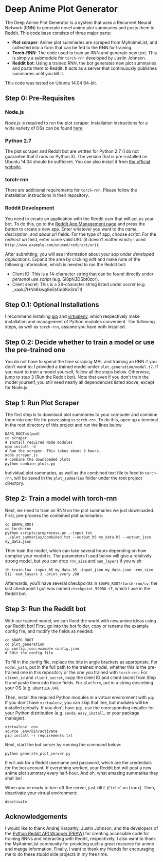 # Deep Anime Plot Generator

The Deep Anime Plot Generator is a system that uses a Recurrent Neural Network (RNN) to generate novel anime plot summaries and posts them to Reddit. This code base consists of three major parts:

* **Plot scraper**: Anime plot summaries are scraped from MyAnimeList, and collected into a form that can be fed to the RNN for training.
* **Torch-RNN**: The code used to train an RNN and generate new text. This is simply a submodule for `torch-rnn` developed by Justin Johnson.
* **Reddit bot**: Using a trained RNN, the bot generates new plot summaries and posts them to Reddit. It acts as a server that continuously publishes summaries until you kill it.

This code was tested on Ubuntu 14.04 64-bit.


## Step 0: Pre-Requisites

### Node.js

Node.js is required to run the plot scraper. Installation instructions for a wide variety of OSs can be found [here](https://nodejs.org/en/download/package-manager/).

### Python 2.7

The plot scraper and Reddit bot are written for Python 2.7 (I do not guarantee that it runs on Python 3). The version that is pre-installed on Ubuntu 14.04 should be sufficient. You can also install it from [the official website](https://www.python.org/downloads/).

### torch-rnn

There are additional requirements for `torch-rnn`. Please follow the installation instructions in their repository.

### Reddit Development

You need to create an application with the Reddit user that will act as your bot. To do this, go to the [Reddit App Management page](https://www.reddit.com/prefs/apps/) and press the button to create a new app. Enter whatever you want to the _name_, _description_, and _about uri_ fields. For the type of app, choose _script_. For the _redirect uri_ field, enter some valid URL (it doesn't matter which; I used `http://www.example.com/unused/redirect/uri`).

After submitting, you will see information about your app under _developed applications_. Expand the area by clicking _edit_ and make note of the following information, which is needed to run the Reddit bot:

* Client ID: This is a 14-character string that can be found directly under _personal use script_ (e.g. SI8pN3DSbt0zor).
* Client secret: This is a 28-character string listed under _secret_ (e.g. _xaxkj7HNh8kwg8e5t4m6KvSrbTI)


## Step 0.1: Optional Installations

I recommend installing [pip](https://pip.pypa.io//en/latest/installing/) and [virtualenv](https://virtualenv.pypa.io/en/stable/installation/), which respectively make installation and management of Python modules convenient. The following steps, as well as `torch-rnn`, assume you have both installed.


## Step 0.2: Decide whether to train a model or use the pre-trained one

You do not have to spend the time scraping MAL and training an RNN if you don't want to: I provided a trained model under `plot_generation/model.t7`. If you want to train a model yourself, follow all the steps below. Otherwise, jump to step 3 (Run the Reddit bot). Note that even if you don't train the model yourself, you still need nearly all dependencies listed above, except for Node.js.


## Step 1: Run Plot Scraper

The first step is to download plot summaries to your computer and combine them into one file for processing in `torch-rnn`. To do this, open up a terminal in the root directory of this project and run the lines below.

```
DAPG_ROOT=$(pwd)
cd scraper
# Install required Node modules
npm install -d
# Run the scraper. This takes about 3 hours.
node scraper.js
# Combine the downloaded plots
python combine_plots.py
```

Individual plot summaries, as well as the combined text file to feed to `torch-rnn`, will be saved in the `plot_summaries` folder under the root project directory.


## Step 2: Train a model with torch-rnn

Next, we need to train an RNN on the plot summaries we just downloaded. First, pre-process the combined plot summaries:

```
cd $DAPG_ROOT
cd torch-rnn
python scripts/preprocess.py --input_txt ../plot_summaries/combined.txt --output_h5 my_data.h5 --output_json my_data.json
```

Then train the model, which can take several hours depending on how complex your model is. The parameters I used below will give a relatively strong model, but you can drop `rnn_size` and `num_layers` if you wish:

```
th train.lua -input_h5 my_data.h5 -input_json my_data.json -rnn_size 512 -num_layers 3 -print_every 200
```

Afterwards, you'll have several checkpoints in `$DAPG_ROOT/torch-rnn/cv`; the last checkpoint I got was named `checkpoint_59000.t7`, which I use in the Reddit bot.


## Step 3: Run the Reddit bot

With our trained model, we can flood the world with new anime ideas using our Reddit bot! First, go into the bot folder, copy or rename the example config file, and modify the fields as needed:

```
cd $DAPG_ROOT
cd plot_generation
cp config.json.example config.json
# Edit the config file
```

To fill in the config file, replace the bits in angle brackets as appropriate. For `model_path`, put in the full path to the trained model, whether this is the pre-trained one in this repository or the one you trained with `torch-rnn`. For `client_id` and `client_secret`, copy the client ID and client secret from Step 0 and paste them into those fields. For `platform`, put in a string describing your OS (e.g. `ubuntu16.04`).

Then, install the required Python modules in a virtual environment with `pip`. If you don't have `virtualenv`, you can skip that line, but modules will be installed globally. If you don't have `pip`, use the corresponding installer for your Python distribution (e.g. `conda`, `easy_install`, or your package manager).

```
virtualenv .env
source .env/bin/activate
pip install -r requirements.txt
```

Next, start the bot server by running the command below:

```
python generate_plot_server.py
```

It will ask for a Reddit username and password, which are the credentials for the bot account. If everything worked, your Reddit bot will post a new anime plot summary every half-hour. And oh, what amazing summaries they shall be!

When you're ready to turn off the server, just kill it (`Ctrl+C` on Linux). Then, deactivate your virtual environment:

```
deactivate
```


## Acknowledgements

I would like to thank Andrej Karpathy, Justin Johnson, and the developers of the [Python Reddit API Wrapper (PRAW)](https://github.com/praw-dev/praw) for creating accessible code for training RNNs and interacting with Reddit, respectively. I also want to thank the MyAnimeList community for providing such a great resource for anime and manga information. Finally, I want to thank my friends for encouraging me to do these stupid side projects in my free time.